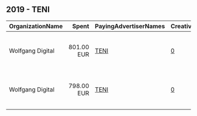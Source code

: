 ## 2019 - TENI 
|OrganizationName|Spent|PayingAdvertiserNames|CreativeUrls|Impressions|Genders|AgeBrackets|CountryCodes|BillingAddresses|CandidateBallotInformation|
|:---|---:|:---|:---|---:|:---|:---|:---|:---|:---|
|Wolfgang Digital|801.00 EUR|[TENI](2019/TENI.md)|[0](https://www.snap.com/political-ads/asset/13c033fb2b16f238d32fb5f93896ba6a9cdbe2d8cd3c1d13608fd880435ee662?mediaType=mp4)|1,080,230||15-18|ireland|"Palmerston House Denzille Lane Dublin 2,Dublin,Dublin 2,IE"||
|Wolfgang Digital|798.00 EUR|[TENI](2019/TENI.md)|[0](https://www.snap.com/political-ads/asset/13c033fb2b16f238d32fb5f93896ba6a9cdbe2d8cd3c1d13608fd880435ee662?mediaType=mp4)|752,081||19-25|ireland|"Palmerston House Denzille Lane Dublin 2,Dublin,Dublin 2,IE"||
